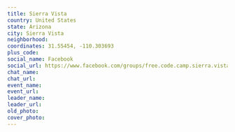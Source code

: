 ```yaml
---
title: Sierra Vista
country: United States
state: Arizona
city: Sierra Vista
neighborhood: 
coordinates: 31.55454, -110.303693
plus_code:
social_name: Facebook
social_url: https://www.facebook.com/groups/free.code.camp.sierra.vista
chat_name:
chat_url:
event_name:
event_url:
leader_name:
leader_url:
old_photo: 
cover_photo:
---
```

